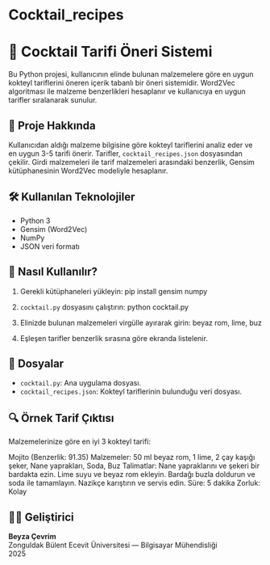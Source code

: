 # Cocktail_recipes

# 🥂 Cocktail Tarifi Öneri Sistemi

Bu Python projesi, kullanıcının elinde bulunan malzemelere göre en uygun kokteyl tariflerini öneren içerik tabanlı bir öneri sistemidir. Word2Vec algoritması ile malzeme benzerlikleri hesaplanır ve kullanıcıya en uygun tarifler sıralanarak sunulur.

## 📌 Proje Hakkında

Kullanıcıdan aldığı malzeme bilgisine göre kokteyl tariflerini analiz eder ve en uygun 3-5 tarifi önerir. Tarifler, `cocktail_recipes.json` dosyasından çekilir. Girdi malzemeleri ile tarif malzemeleri arasındaki benzerlik, Gensim kütüphanesinin Word2Vec modeliyle hesaplanır.

## 🛠️ Kullanılan Teknolojiler

- Python 3
- Gensim (Word2Vec)
- NumPy
- JSON veri formatı

## 🚀 Nasıl Kullanılır?

1. Gerekli kütüphaneleri yükleyin:
pip install gensim numpy


2. `cocktail.py` dosyasını çalıştırın:
python cocktail.py


3. Elinizde bulunan malzemeleri virgülle ayırarak girin:
beyaz rom, lime, buz


4. Eşleşen tarifler benzerlik sırasına göre ekranda listelenir.

## 📂 Dosyalar

- `cocktail.py`: Ana uygulama dosyası.
- `cocktail_recipes.json`: Kokteyl tariflerinin bulunduğu veri dosyası.

## 🔍 Örnek Tarif Çıktısı

Malzemelerinize göre en iyi 3 kokteyl tarifi:

Mojito (Benzerlik: 91.35)
Malzemeler: 50 ml beyaz rom, 1 lime, 2 çay kaşığı şeker, Nane yaprakları, Soda, Buz
Talimatlar: Nane yapraklarını ve şekeri bir bardakta ezin. Lime suyu ve beyaz rom ekleyin. Bardağı buzla doldurun ve soda ile tamamlayın. Nazikçe karıştırın ve servis edin.
Süre: 5 dakika
Zorluk: Kolay


## 👩‍💻 Geliştirici

**Beyza Çevrim**  
Zonguldak Bülent Ecevit Üniversitesi — Bilgisayar Mühendisliği  
2025


